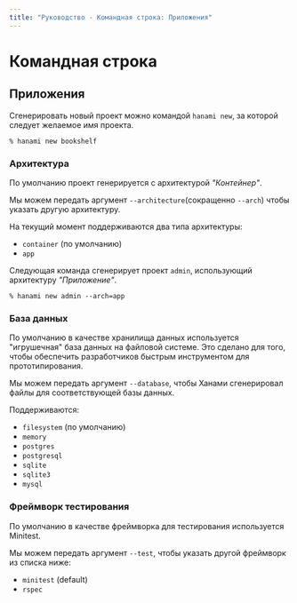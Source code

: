 ```yaml
---
title: "Руководство - Командная строка: Приложения"
---
```


# Командная строка

## Приложения

Сгенерировать новый проект можно командой `hanami new`, за которой следует желаемое имя проекта.

```shell
% hanami new bookshelf
```

### Архитектура

По умолчанию проект генерируется с архитектурой _"Контейнер"_.

Мы можем передать аргумент `--architecture`(сокращенно `--arch`) чтобы указать другую архитектуру.

На текущий момент поддерживаются два типа архитектуры:

  * `container` (по умолчанию)
  * `app`

Следующая команда сгенерирует проект `admin`, использующий архитектуру _"Приложение"_.

```shell
% hanami new admin --arch=app
```

### База данных

По умолчанию в качестве хранилища данных используется "игрушечная" база данных на файловой системе.
Это сделано для того, чтобы обеспечить разработчиков быстрым инструментом для прототипирования.

Мы можем передать аргумент `--database`, чтобы Ханами сгенерировал файлы для соответствующей базы данных.

Поддерживаются:

  * `filesystem` (по умолчанию)
  * `memory`
  * `postgres`
  * `postgresql`
  * `sqlite`
  * `sqlite3`
  * `mysql`

### Фреймворк тестирования

По умолчанию в качестве фреймворка для тестирования используется Minitest.

Мы можем передать аргумент `--test`, чтобы указать другой фреймворк из списка ниже:

  * `minitest` (default)
  * `rspec`
